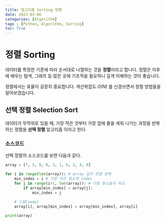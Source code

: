 ```yaml
---
title: 알고리즘 Sorting 정렬
date: 2023-03-06
categories: [Algorithm]
tags : [Python, Algorithm, Sorting]
toc: True
---
```




# 정렬 Sorting

데이터를 특정한 기준에 따라 순서대로 나열하는 것을 **정렬**이라고 합니다. 정렬은 이후에 배우는 탐색, 그래프 등 많은 곳에 기초적을 필요하니 깊게 이해하는 것이 좋습니다.

정렬에서는 효율이 굉장히 중요합니다. 계산복잡도 *O(N)* 를 신경쓰면서 정렬 방법들을 알아보겠습니다.



## 선택 정렬 Selection Sort

데이터가 무작위로 있을 때, 가장 작은 것부터 가장 앞에 줄을 세워 나가는 과정을 반복하는 정렬을 **선택 정렬** 알고리즘 이라고 한다.



### 소스코드

선택 정렬의 소스코드를 보면 다음과 같다.

```python
array = [7, 5, 9, 0, 3, 1, 6, 2, 4, 8]

for i in range(len(array)): # array 길이 만큼 반복
    min_index = i # 가장 작은 원소의 index
    for j in range(i+1, len(array)): # 다음 원소들과 비교
        if array[min_index] > array[j]:
            min_index = j
            
    # 스왑(swap)
    array[i], array[min_index] = array[min_index], array[i]

print(array)
```











